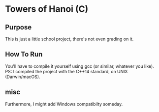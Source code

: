 # Towers of Hanoi (C)
## Purpose
This is just a little school project, there's not even grading on it.

## How To Run
You'll have to compile it yourself using gcc (or similar, whatever you like).
PS: I compiled the project with the C++14 standard, on UNIX (Darwin/macOS).

## misc
Furthermore, I might add Windows compatibilty someday.
